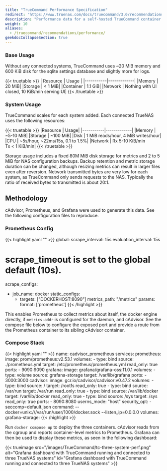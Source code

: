 ```yaml
---
title: "TrueCommand Performance Specification"
redirect: "https://www.truenas.com/docs/truecommand/3.0/recommendations/performance/"
description: "Performance data for a self-hosted TrueCommand container."
weight: 10
aliases:
  - /truecommand/recommendations/performance/
geekdocCollapseSection: true
---
```


### Base Usage

Without any connected systems, TrueCommand uses ~20 MiB memory and 600 KiB disk for the sqlite settings database and slightly more for logs.

{{< truetable >}}
| Resource | Usage |
|-----------|-------------|
|Memory | 20 MiB|
|Storage | < 1 MiB|
|Container | 1.1 GiB|
|Network | Nothing with UI closed, 10 KiB/min serving UI|
{{< /truetable >}}

### System Usage

TrueCommand scales for each system added.
Each connected TrueNAS uses the following resources:

{{< truetable >}}
|Resource | Usage|
|-----------|-------------|
|Memory | ~5-10 MiB|
|Storage | ~100 MiB|
|Disk | 1 MiB reads/hour, 4 MiB writes/hour|
|CPU | ~5s/hour, ~22ms/15s, 0.1 to 1.5%|
|Network | Rx 5-10 KiB/min<br>Tx < 1 KiB/min|
{{< /truetable >}}

Storage usage includes a fixed 80M MiB disk storage for metrics and 2 to 5 MiB for NAS configuration backups.
Backup retention and metric storage duration can be changed, although resizing metrics can result in larger files even after reversion.
Network transmitted bytes are very low for each system, as TrueCommand only sends requests to the NAS.
Typically the ratio of received bytes to transmitted is about 20:1.

## Methodology

cAdvisor, Prometheus, and Grafana were used to generate this data. See the following configuration files to reproduce.

### Prometheus Config

{{< highlight yaml "" >}}
global:
  scrape_interval: 15s
  evaluation_interval: 15s
  # scrape_timeout is set to the global default (10s).

scrape_configs:
  - job_name: docker
    static_configs:
      - targets: ["DOCKERHOST:8090"]
    metrics_path: "/metrics"
    params:
      format: ['prometheus']
{{< /highlight >}}

This enables Prometheus to collect metrics about itself, the docker engine directly, if `metrics-addr` is configured for the daemon, and cAdvisor.
See the compose file below to configure the exposed port and provide a route from the Prometheus container to its sibling cAdvisor container.

### Compose Stack

{{< highlight yaml "" >}}
name: cadvisor_prometheus
services:
  prometheus:
    image: prom/prometheus:v2.53.1
    volumes:
      - type: bind
        source: ./prometheus.yml
        target: /etc/prometheus/prometheus.yml
        read_only: true
    ports:
      - 9090:9090
  grafana:
    image: grafana/grafana-oss:11.0.1
    volumes:
      - type: volume
        source: grafana-storage
        target: /var/lib/grafana
    ports:
      - 3000:3000
  cadvisor:
    image: gcr.io/cadvisor/cadvisor:v0.47.2
    volumes:
      - type: bind
        source: /
        target: /rootfs
        read_only: true
      - type: bind
        source: /var/run
        target: /var/run
        read_only: true
      - type: bind
        source: /var/lib/docker
        target: /var/lib/docker
        read_only: true
      - type: bind
        source: /sys
        target: /sys
        read_only: true
    ports:
      - 8090:8080
    userns_mode: "host"
    security_opt:
      - seccomp=default.json
    command: --docker=unix:///var/run/user/1000/docker.sock --listen_ip=0.0.0.0
volumes:
  grafana-storage:
{{< /highlight >}}

Run `docker compose up` to deploy the three containers.
cAdvisor reads from the cgroup and reports container-level metrics to Prometheus.
Grafana can then be used to display these metrics, as seen in the following dashboard:

{{< trueimage src="/images/TrueCommand/tc-three-system-perf.png" alt="Grafana dashboard with TrueCommand running and connected to three TrueNAS systems" id="Grafana dashboard with TrueCommand running and connected to three TrueNAS systems" >}}
